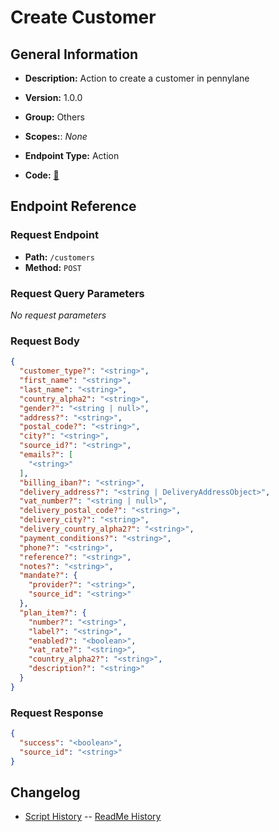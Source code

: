 # Create Customer

## General Information

- **Description:** Action to create a customer in pennylane

- **Version:** 1.0.0
- **Group:** Others
- **Scopes:**: _None_
- **Endpoint Type:** Action
- **Code:** [🔗](https://github.com/NangoHQ/integration-templates/tree/main/integrations/pennylane/actions/create-customer.ts)

## Endpoint Reference

### Request Endpoint

- **Path:** `/customers`
- **Method:** `POST`

### Request Query Parameters

_No request parameters_

### Request Body

```json
{
  "customer_type?": "<string>",
  "first_name": "<string>",
  "last_name": "<string>",
  "country_alpha2": "<string>",
  "gender?": "<string | null>",
  "address?": "<string>",
  "postal_code?": "<string>",
  "city?": "<string>",
  "source_id?": "<string>",
  "emails?": [
    "<string>"
  ],
  "billing_iban?": "<string>",
  "delivery_address?": "<string | DeliveryAddressObject>",
  "vat_number?": "<string | null>",
  "delivery_postal_code?": "<string>",
  "delivery_city?": "<string>",
  "delivery_country_alpha2?": "<string>",
  "payment_conditions?": "<string>",
  "phone?": "<string>",
  "reference?": "<string>",
  "notes?": "<string>",
  "mandate?": {
    "provider?": "<string>",
    "source_id": "<string>"
  },
  "plan_item?": {
    "number?": "<string>",
    "label?": "<string>",
    "enabled?": "<boolean>",
    "vat_rate?": "<string>",
    "country_alpha2?": "<string>",
    "description?": "<string>"
  }
}
```

### Request Response

```json
{
  "success": "<boolean>",
  "source_id": "<string>"
}
```

## Changelog

- [Script History](https://github.com/NangoHQ/integration-templates/commits/main/integrations/pennylane/actions/create-customer.ts)
-- [ReadMe History](https://github.com/NangoHQ/integration-templates/commits/main/integrations/pennylane/actions/create-customer.md)
